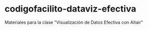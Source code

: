 # codigofacilito-dataviz-efectiva
Materiales para la clase "Visualización de Datos Efectiva con Altair"
